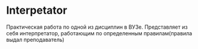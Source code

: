 # Interpetator
Практическая работа по одной из дисциплин в ВУЗе. 
Представляет из себя интерпретатор, работающим по определенным правилам(правила выдал преподаватель)